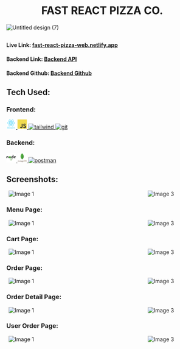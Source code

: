 <h1 align="center">FAST REACT PIZZA CO.</h1>

![Untitled design (7)](https://github.com/user-attachments/assets/c3e93223-ad7a-44fb-a5aa-d6f9832078e0)

##

#### Live Link: [fast-react-pizza-web.netlify.app](https://fast-react-pizza-web.netlify.app/)
#### Backend Link: [Backend API](https://fast-react-pizza-backend.onrender.com/api/)
#### Backend Github: [Backend Github](https://github.com/Riaz-404/fast-react-pizza-backend)

<h2 align="left">Tech Used:</h2>
<h3>Frontend: </h3> 
<p align="left">
    <a href="https://reactjs.org/" target="_blank" rel="noreferrer">
        <img src="https://raw.githubusercontent.com/devicons/devicon/master/icons/react/react-original-wordmark.svg"
            alt="react" width="25" height="25" /> </a>
    <a href="https://developer.mozilla.org/en-US/docs/Web/JavaScript"
        target="_blank" rel="noreferrer"> <img
            src="https://raw.githubusercontent.com/devicons/devicon/master/icons/javascript/javascript-original.svg"
            alt="javascript" width="25" height="25" /> </a>
    <a href="https://tailwindcss.com/" target="_blank" rel="noreferrer"> <img
            src="https://www.vectorlogo.zone/logos/tailwindcss/tailwindcss-icon.svg" alt="tailwind" width="40"
            height="40" /> </a>
    <a href="https://git-scm.com/" target="_blank" rel="noreferrer"> <img
            src="https://www.vectorlogo.zone/logos/git-scm/git-scm-icon.svg" alt="git" width="25" height="25" /> </a>
</p>
<h3>Backend: </h3> 
<p align="left">
    <a href="https://nodejs.org" target="_blank" rel="noreferrer">
        <img src="https://raw.githubusercontent.com/devicons/devicon/master/icons/nodejs/nodejs-original-wordmark.svg"
            alt="nodejs" width="25" height="25" /> </a>
    <a href="https://www.mongodb.com/" target="_blank"
        rel="noreferrer"> <img
            src="https://raw.githubusercontent.com/devicons/devicon/master/icons/mongodb/mongodb-original-wordmark.svg"
            alt="mongodb" width="25" height="25" /> </a>
    <a href="https://postman.com" target="_blank"
        rel="noreferrer"> <img src="https://www.vectorlogo.zone/logos/getpostman/getpostman-icon.svg" alt="postman"
            width="25" height="25" /> </a>
</p>


## Screenshots:

<div style="display: flex; justify-content: space-around; align-items: center;">
    <img src="https://github.com/user-attachments/assets/c888542a-309d-4828-8904-1a7c1718b6a8" alt="Image 1" style="width: 70%; height: auto;">
    <img src="https://github.com/user-attachments/assets/cc7cde09-9389-4e44-b7a4-83df267d7246" alt="Image 3" style="width: 25%; height: auto;">
</div>

### Menu Page:
<div style="display: flex; justify-content: space-around; align-items: center;">
    <img src="https://github.com/user-attachments/assets/7930104a-829c-4aaf-94d4-c2379c8a448b" alt="Image 1" style="width: 70%; height: auto;">
    <img src="https://github.com/user-attachments/assets/b9c9e6a3-1837-42c2-aa50-687ea9e56fe1" alt="Image 3" style="width: 25%; height: auto;">
</div>

### Cart Page:
<div style="display: flex; justify-content: space-around; align-items: center;">
    <img src="https://github.com/user-attachments/assets/0c45e77e-6979-49df-8270-c4707029c853" alt="Image 1" style="width: 70%; height: auto;">
    <img src="https://github.com/user-attachments/assets/b01f53fd-7ca1-426c-aa5a-ee09b7fe9e8c" alt="Image 3" style="width: 25%; height: auto;">
</div>

### Order Page:
<div style="display: flex; justify-content: space-around; align-items: center;">
    <img src="https://github.com/user-attachments/assets/2d471f95-d8ec-4b34-891c-94457d146f94" alt="Image 1" style="width: 70%; height: auto;">
    <img src="https://github.com/user-attachments/assets/bb4455e2-9790-48d7-89d4-628346d5fa85" alt="Image 3" style="width: 25%; height: auto;">
</div>

### Order Detail Page:
<div style="display: flex; justify-content: space-around; align-items: center;">
    <img src="https://github.com/user-attachments/assets/76e97fb1-f8e5-49ba-b011-6a6d79b828f8" alt="Image 1" style="width: 70%; height: auto;">
    <img src="https://github.com/user-attachments/assets/eaf5992e-1ed0-4ab4-92fc-825e73487441" alt="Image 3" style="width: 25%; height: auto;">
</div>

### User Order Page:
<div style="display: flex; justify-content: space-around; align-items: center;">
    <img src="https://github.com/user-attachments/assets/3f32453b-6752-47c5-8fc1-686693c660b7" alt="Image 1" style="width: 70%; height: auto;">
    <img src="https://github.com/user-attachments/assets/ab346c19-7b01-4d40-83ac-fc6a0225281d" alt="Image 3" style="width: 25%; height: auto;">
</div>



